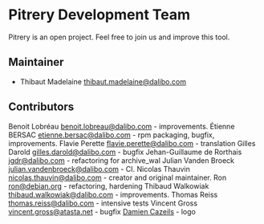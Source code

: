 # Pitrery Development Team

Pitrery is an open project. Feel free to join us and improve this tool.


## Maintainer

- Thibaut Madelaine <thibaut.madelaine@dalibo.com>


## Contributors

Benoit Lobréau <benoit.lobreau@dalibo.com> - improvements.
Étienne BERSAC <etienne.bersac@dalibo.com> - rpm packaging, bugfix, improvements.
Flavie Perette <flavie.perette@dalibo.com> - translation
Gilles Darold <gilles.darold@dalibo.com> - bugfix
Jehan-Guillaume de Rorthais <jgdr@dalibo.com> - refactoring for archive_wal
Julian  Vanden Broeck <julian.vandenbroeck@dalibo.com> - CI.
Nicolas Thauvin <nicolas.thauvin@dalibo.com> - creator and original maintainer.
Ron <ron@debian.org> - refactoring, hardening
Thibaud Walkowiak <thibaud.walkowiak@dalibo.com> - improvements.
Thomas Reiss <thomas.reiss@dalibo.com> - intensive tests
Vincent Gross <vincent.gross@atasta.net> - bugfix
[Damien Cazeils](https://www.damiencazeils.com/) - logo
